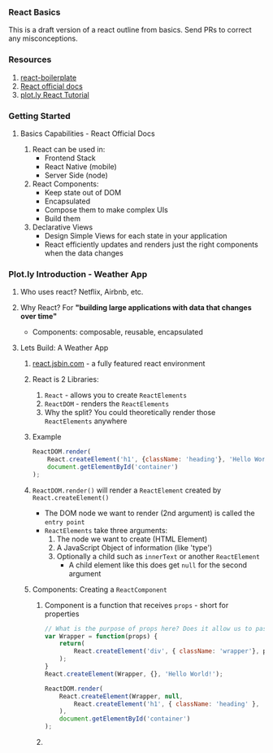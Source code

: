 
### React Basics

This is a draft version of a react outline from basics.  Send PRs to correct any misconceptions.


### Resources

1. [react-boilerplate](https://github.com/mxstbr/react-boilerplate)
2. [React official docs](https://facebook.github.io/react/)
3. [plot.ly React Tutorial](http://academy.plot.ly/react/1-introduction/)


### Getting Started

1. Basics Capabilities - React Official Docs

    1. React can be used in:
        - Frontend Stack
        - React Native (mobile)
        - Server Side (node)
    2. React Components:
        - Keep state out of DOM
        - Encapsulated
        - Compose them to make complex UIs
        - Build them
    3. Declarative Views
        - Design Simple Views for each state in your application
        - React efficiently updates and renders just the right components when the data changes

### Plot.ly Introduction - Weather App
    
1. Who uses react? Netflix, Airbnb, etc.

2. Why React? For **"building large applications with data that changes over time"**
    - Components: composable, reusable, encapsulated

3. Lets Build: A Weather App
    1. [react.jsbin.com](https://react.jsbin.com/sewaru/11/edit?js,output) - a fully featured react environment
    2. React is 2 Libraries:
        1. `React` - allows you to create `ReactElements`
        2. `ReactDOM` - renders the `ReactElements`
        3. Why the split? You could theoretically render those `ReactElements` anywhere
    3. Example

        ```javascript
        ReactDOM.render(
            React.createElement('h1', {className: 'heading'}, 'Hello World!'),
            document.getElementById('container')
        );
        ```

    4. `ReactDOM.render()` will render a `ReactElement` created by `React.createElement()`
        - The DOM node we want to render (2nd argument) is called the `entry point`
        - `ReactElements` take three arguments:
            1. The node we want to create (HTML Element)
            2. A JavaScript Object of information (like 'type')
            3. Optionally a child such as `innerText` or another `ReactElement` 
                - A child element like this does get `null` for the second argument

    5. Components: Creating a `ReactComponent`
        1. Component is a function that receives `props` - short for properties

            ```javascript
            // What is the purpose of props here? Does it allow us to pass the child ReactElement?
            var Wrapper = function(props) {
                return(
                    React.createElement('div', { className: 'wrapper'}, props.children);
                );
            }
            React.createElement(Wrapper, {}, 'Hello World!');
           
            ReactDOM.render(
                React.createElement(Wrapper, null,
                    React.createElement('h1', { className: 'heading' }, 'Hello World!')
                ),
                document.getElementById('container')
            ); 
            ```

        2. 

            
